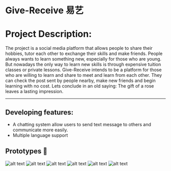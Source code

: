 # Give-Receive 易艺

# Project Description:

The project is a social media platform that allows people to share their hobbies, tutor each other to exchange their skills and make friends.
People always wants to learn something new, especially for those who are young. But nowadays the only way to learn new skills is through expensive tuition classes or private lessons.
Give-Receive intends to be a platform for those who are willing to learn and share to meet and learn from each other. They can check the post sent by people nearby, make new friends and 
begin learning with no cost. Lets conclude in an old saying: The gift of a rose leaves a lasting impression.

---

## Developing features:

-   A chatting system allow users to send text message to others and communicate more easily.
-   Multiple language support

## Prototypes 🎨

![alt text](design-doc/Addpost.png)
![alt text](design-doc/Main.png)
![alt text](design-doc/Main2.png)
![alt text](design-doc/Mapview.png)
![alt text](design-doc/Search.png)
![alt text](design-doc/user.png)